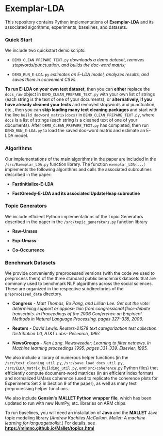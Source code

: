 # Exemplar-LDA


This repository contains Python implementations of **Exemplar-LDA** and its associated algorithms, experiments, baselines, and datasets. 

### Quick Start
We include two quickstart demo scripts: 

- ``DEMO_CLEAN_PREPARE_TEXT.py`` *downloads a demo dataset, removes stopwords/punctuation, and builds the doc-word matrix;*

- ``DEMO_RUN_E-LDA.py`` *estimates an E-LDA model, analyzes results, and saves them in convenient CSVs.*

**To run E-LDA on your own text dataset**, then you can **either** replace the ``docs_raw`` object in ``DEMO_CLEAN_PREPARE_TEXT.py`` with your own list of strings (each string is the text of one of your documents), or **alternatively, if you have already cleaned your texts** and removed stopwords and punctuation, etc., then you can **skip loading many text cleaning packages** and start with the line ``build_docword_matrix(docs)`` in ``DEMO_CLEAN_PREPARE_TEXT.py``, where ``docs`` is a list of strings (each string is a cleaned text of one of your documents). After ``DEMO_CLEAN_PREPARE_TEXT.py`` has completed, then run ``DEMO_RUN_E-LDA.py`` to load the saved doc-word matrix and estimate an E-LDA model.





### Algorithms
Our implementations of the main algorithms in the paper are included in the ``/src/Exemplar_LDA.py`` function library. The function ``exemplar_LDA(...)`` implements the following algorithms and calls the associated subroutines described in the paper:

- **FastInitialize-E-LDA**

- **FastGreedy-E-LDA and its associated UpdateHeap subroutine**

### Topic Generators
We include efficient Python implementations of the Topic Generators described in the paper in the ``/src/topic_generators.py`` function library

- **Raw-Umass**

- **Exp-Umass**
 
- **Co-Occurrence**

### Benchmark Datasets
We provide conveniently preprocessed versions (with the code we used to preprocess them) of the three standard public benchmark datasets that are commonly used to benchmark NLP algorithms across the social sciences. These are organized in the respective subdirectories of the ``preprocessed_data`` directory.

- **Congress** - *Matt Thomas, Bo Pang, and Lillian Lee. Get out the vote: determining support or opposi- tion from congressional floor-debate transcripts. In Proceedings of the 2006 Conference on Empirical Methods in Natural Language Processing, pages 327–335, 2006.*

- **Reuters** - *David Lewis. Reuters-21578 text categorization test collection. Distribution 1.0, AT&T Labs- Research, 1997.*

- **NewsGroups** - *Ken Lang. Newsweeder: Learning to filter netnews. In Machine learning proceedings 1995, pages 331–339. Elsevier, 1995.*

We also include a library of numerous helper functions (in the ``/src/text_cleaning_util.py``, ``/src/save_load_docs_util.py``, ``/src/ELDA_matrix_building_util.py``, and ``src/coherence.py`` Python files) that efficiently compute document-word matrices (in an efficient index format) and normalized UMass coherence (used to replicate the coherence plots for Experiments Set 2 in Section 9 of the paper), as well as many text preprocessing helper functions. 

We also include **Gensim's MALLET Python wrapper file**, which has been updated to run with new NumPy, etc. libraries on ARM chips. 

To run baselines, you will need an installation of **Java** and the **MALLET** Java topic modeling library (*Andrew Kachites McCallum. Mallet: A machine learning for languagetoolkit.*) For details, see **https://mimno.github.io/Mallet/topics.html**
